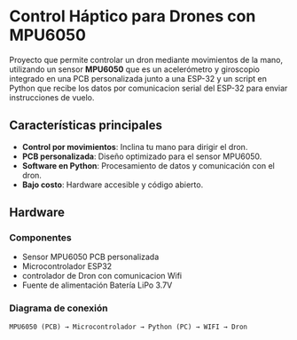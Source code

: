 # Control Háptico para Drones con MPU6050

Proyecto que permite controlar un dron mediante movimientos de la mano, utilizando un sensor **MPU6050** que es un acelerómetro y giroscopio integrado en una PCB personalizada junto a una ESP-32 y un script en Python que recibe los datos por comunicacion serial del ESP-32 para enviar instrucciones de vuelo.

## Características principales
- **Control por movimientos**: Inclina tu mano para dirigir el dron.
- **PCB personalizada**: Diseño optimizado para el sensor MPU6050.
- **Software en Python**: Procesamiento de datos y comunicación con el dron.
- **Bajo costo**: Hardware accesible y código abierto.

## Hardware
### Componentes
- Sensor MPU6050 PCB personalizada
- Microcontrolador ESP32
- controlador de Dron con comunicacion Wifi
- Fuente de alimentación Batería LiPo 3.7V

### Diagrama de conexión
```plaintext
MPU6050 (PCB) → Microcontrolador → Python (PC) → WIFI → Dron
